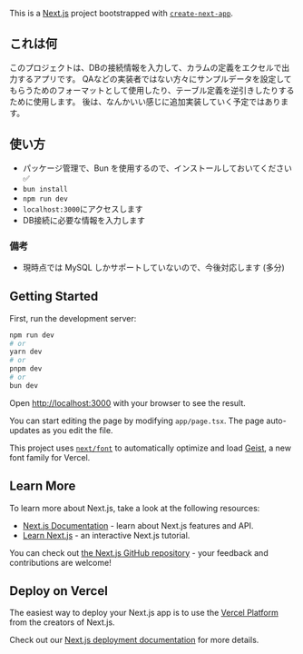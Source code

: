 This is a [Next.js](https://nextjs.org) project bootstrapped with [`create-next-app`](https://nextjs.org/docs/app/api-reference/cli/create-next-app).

## これは何
このプロジェクトは、DBの接続情報を入力して、カラムの定義をエクセルで出力するアプリです。
QAなどの実装者ではない方々にサンプルデータを設定してもらうためのフォーマットとして使用したり、テーブル定義を逆引きしたりするために使用します。
後は、なんかいい感じに追加実装していく予定ではあります。

## 使い方

- パッケージ管理で、Bun を使用するので、インストールしておいてください✅️
- `bun install`
- `npm run dev`
- `localhost:3000`にアクセスします
- DB接続に必要な情報を入力します

### 備考
- 現時点では MySQL しかサポートしていないので、今後対応します (多分)

## Getting Started

First, run the development server:

```bash
npm run dev
# or
yarn dev
# or
pnpm dev
# or
bun dev
```

Open [http://localhost:3000](http://localhost:3000) with your browser to see the result.

You can start editing the page by modifying `app/page.tsx`. The page auto-updates as you edit the file.

This project uses [`next/font`](https://nextjs.org/docs/app/building-your-application/optimizing/fonts) to automatically optimize and load [Geist](https://vercel.com/font), a new font family for Vercel.

## Learn More

To learn more about Next.js, take a look at the following resources:

- [Next.js Documentation](https://nextjs.org/docs) - learn about Next.js features and API.
- [Learn Next.js](https://nextjs.org/learn) - an interactive Next.js tutorial.

You can check out [the Next.js GitHub repository](https://github.com/vercel/next.js) - your feedback and contributions are welcome!

## Deploy on Vercel

The easiest way to deploy your Next.js app is to use the [Vercel Platform](https://vercel.com/new?utm_medium=default-template&filter=next.js&utm_source=create-next-app&utm_campaign=create-next-app-readme) from the creators of Next.js.

Check out our [Next.js deployment documentation](https://nextjs.org/docs/app/building-your-application/deploying) for more details.
